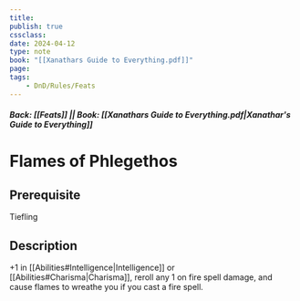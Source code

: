```yaml
---
title:
publish: true
cssclass:
date: 2024-04-12
type: note
book: "[[Xanathars Guide to Everything.pdf]]"
page: 
tags:
    - DnD/Rules/Feats
---
```


##### Back: [[Feats]] || Book: [[Xanathars Guide to Everything.pdf|Xanathar's Guide to Everything]]

# Flames of Phlegethos


## Prerequisite 
Tiefling

## Description
+1 in [[Abilities#Intelligence|Intelligence]] or [[Abilities#Charisma|Charisma]], reroll any 1 on fire spell damage, and cause flames to wreathe you if you cast a fire spell.